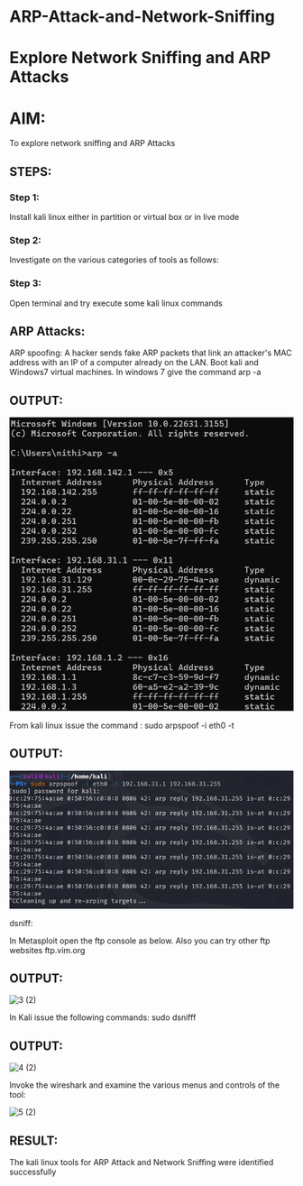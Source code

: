 # ARP-Attack-and-Network-Sniffing

# Explore Network Sniffing and ARP Attacks

# AIM:

To explore network sniffing and ARP Attacks

## STEPS:

### Step 1:

Install kali linux either in partition or virtual box or in live mode

### Step 2:

Investigate on the various categories of tools as follows:

### Step 3:

Open terminal and try execute some kali linux commands

## ARP Attacks:

ARP spoofing: A hacker sends fake ARP packets that link an attacker's MAC address with an IP of a computer already on the LAN.
Boot kali and Windows7 virtual machines.
In windows 7 give the command arp -a

## OUTPUT:

![](op1.png)

From kali linux issue the command :
sudo arpspoof -i eth0 -t <target system> <gateway>

## OUTPUT:

![2 (2)](op2.png)

dsniff:

In Metasploit open the ftp console as below. Also you can try other ftp websites ftp.vim.org

## OUTPUT:

![3 (2)](https://github.com/praveenst13/ARP-Attack-and-Network-Sniffing/assets/118787793/e985ae01-13fa-42f1-8155-94b04deddecb)

In Kali issue the following commands:
sudo dsnifff

## OUTPUT:

![4 (2)](https://github.com/praveenst13/ARP-Attack-and-Network-Sniffing/assets/118787793/b683d8ad-117e-44c7-b03c-bdd0b0f7e4c0)

Invoke the wireshark and examine the various menus and controls of the tool:

![5 (2)](https://github.com/praveenst13/ARP-Attack-and-Network-Sniffing/assets/118787793/e9461986-63fa-4577-8c66-ccb63a3c56bf)

## RESULT:

The kali linux tools for ARP Attack and Network Sniffing were identified successfully
